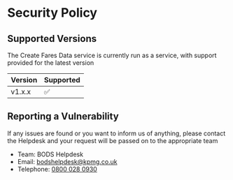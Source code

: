 # Security Policy

## Supported Versions

The Create Fares Data service is currently run as a service, with support provided for the latest version

| Version | Supported          |
| ------- | ------------------ |
| v1.x.x  | :white_check_mark: |

## Reporting a Vulnerability

If any issues are found or you want to inform us of anything, please contact the Helpdesk and your request will be passed on to the appropriate team

- Team: BODS Helpdesk
- Email: [bodshelpdesk@kpmg.co.uk](mailto:bodshelpdesk@kpmg.co.uk)
- Telephone: [0800 028 0930](tel:08000280930)
